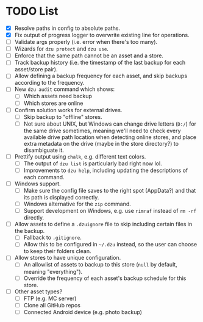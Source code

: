 # TODO List

- [x] Resolve paths in config to absolute paths.
- [x] Fix output of progress logger to overwrite existing line for operations.
- [ ] Validate args properly (i.e. error when there's too many).
- [ ] Wizards for `dzu protect` and `dzu use`.
- [ ] Enforce that the same path cannot be an asset and a store.
- [ ] Track backup history (i.e. the timestamp of the last backup for each asset/store pair).
- [ ] Allow defining a backup frequency for each asset, and skip backups according to the frequency.
- [ ] New `dzu audit` command which shows:
  - [ ] Which assets need backup
  - [ ] Which stores are online
- [ ] Confirm solution works for external drives.
  - [ ] Skip backup to "offline" stores.
  - [ ] Not sure about UNIX, but Windows can change drive letters (`D:/`) for the same drive sometimes, meaning we'll need to check every available drive path location when detecting online stores, and place extra metadata on the drive (maybe in the store directory?) to disambiguate it.
- [ ] Prettify output using `chalk`, e.g. different text colors.
  - [ ] The output of `dzu list` is particularly bad right now lol.
  - [ ] Improvements to `dzu help`, including updating the descriptions of each command.
- [ ] Windows support.
  - [ ] Make sure the config file saves to the right spot (AppData?) and that its path is displayed correctly.
  - [ ] Windows alternative for the `zip` command.
  - [ ] Support development on Windows, e.g. use `rimraf` instead of `rm -rf` directly.
- [ ] Allow assets to define a `.dzuignore` file to skip including certain files in the backup.
  - [ ] Fallback to `.gitignore`.
  - [ ] Allow this to be configured in `~/.dzu` instead, so the user can choose to keep their folders clean.
- [ ] Allow stores to have unique configuration.
  - [ ] An allowlist of assets to backup to this store (`null` by default, meaning "everything").
  - [ ] Override the frequency of each asset's backup schedule for this store.
- [ ] Other asset types?
  - [ ] FTP (e.g. MC server)
  - [ ] Clone all GitHub repos
  - [ ] Connected Android device (e.g. photo backup)
